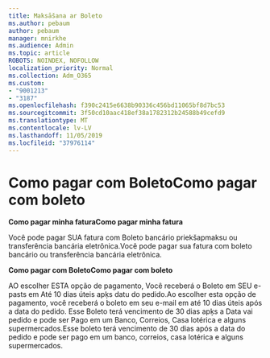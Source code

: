 ```yaml
---
title: Maksāšana ar Boleto
ms.author: pebaum
author: pebaum
manager: mnirkhe
ms.audience: Admin
ms.topic: article
ROBOTS: NOINDEX, NOFOLLOW
localization_priority: Normal
ms.collection: Adm_O365
ms.custom:
- "9001213"
- "3187"
ms.openlocfilehash: f390c2415e6638b90336c456bd11065bf8d7bc53
ms.sourcegitcommit: 3f50cd10aac418ef38a1782312b24588b49cefd9
ms.translationtype: MT
ms.contentlocale: lv-LV
ms.lasthandoff: 11/05/2019
ms.locfileid: "37976114"
---
```

# <a name="como-pagar-com-boleto"></a><span data-ttu-id="5b23c-102">Como pagar com Boleto</span><span class="sxs-lookup"><span data-stu-id="5b23c-102">Como pagar com boleto</span></span>

<span data-ttu-id="5b23c-103">**Como pagar minha fatura**</span><span class="sxs-lookup"><span data-stu-id="5b23c-103">**Como pagar minha fatura**</span></span>

<span data-ttu-id="5b23c-104">Você pode pagar SUA fatura com Boleto bancário priekšapmaksu ou transferência bancária eletrônica.</span><span class="sxs-lookup"><span data-stu-id="5b23c-104">Você pode pagar sua fatura com boleto bancário ou transferência bancária eletrônica.</span></span>

<span data-ttu-id="5b23c-105">**Como pagar com Boleto**</span><span class="sxs-lookup"><span data-stu-id="5b23c-105">**Como pagar com  boleto**</span></span>

<span data-ttu-id="5b23c-106">AO escolher ESTA opção de pagamento, Você receberá o Boleto em SEU e-pasts em Até 10 dias úteis apķs datu do pedido.</span><span class="sxs-lookup"><span data-stu-id="5b23c-106">Ao escolher  esta opção de pagamento, você receberá o boleto em seu e-mail em até 10 dias úteis após a data do pedido.</span></span> <span data-ttu-id="5b23c-107">Esse Boleto terá vencimento de 30 dias apķs a Data vai pedido e pode ser Pago em um Banco, Correios, Casa lotérica e alguns supermercados.</span><span class="sxs-lookup"><span data-stu-id="5b23c-107">Esse boleto terá vencimento de 30 dias após a data do pedido e pode ser pago em um banco, correios, casa lotérica e alguns supermercados.</span></span> 